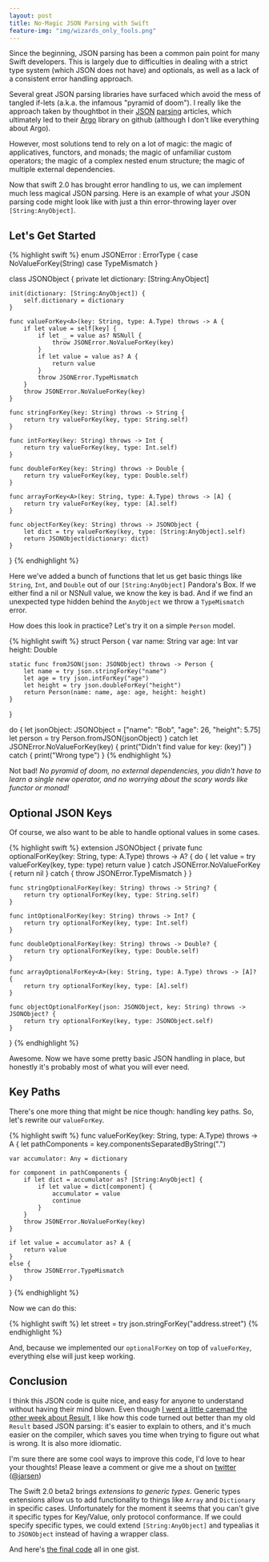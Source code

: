 ```yaml
---
layout: post
title: No-Magic JSON Parsing with Swift
feature-img: "img/wizards_only_fools.png"
---
```


Since the beginning, JSON parsing has been a common pain point for many Swift developers. This is largely  due to difficulties in dealing with a strict type system (which JSON does not have) and optionals, as well as a lack of a consistent error handling approach.

Several great JSON parsing libraries have surfaced which avoid the mess of tangled if-lets (a.k.a. the infamous "pyramid of doom"). I really like the approach taken by thoughtbot in their [JSON](https://robots.thoughtbot.com/efficient-json-in-swift-with-functional-concepts-and-generics) [parsing](https://robots.thoughtbot.com/real-world-json-parsing-with-swift) articles, which ultimately led to their [Argo](https://github.com/thoughtbot/Argo) library on github (although I don't like everything about Argo).

However, most solutions tend to rely on a lot of magic: the magic of applicatives, functors, and monads; the magic of unfamiliar custom operators; the magic of a complex nested enum structure; the magic of multiple external dependencies.

Now that swift 2.0 has brought error handling to us, we can implement much less magical JSON parsing. Here is an example of what your JSON parsing code might look like with just a thin error-throwing layer over `[String:AnyObject]`.

## Let's Get Started

{% highlight swift %}
enum JSONError : ErrorType {
    case NoValueForKey(String)
    case TypeMismatch
}

class JSONObject {
    private let dictionary: [String:AnyObject]

    init(dictionary: [String:AnyObject]) {
        self.dictionary = dictionary
    }

    func valueForKey<A>(key: String, type: A.Type) throws -> A {
        if let value = self[key] {
            if let _ = value as? NSNull {
                throw JSONError.NoValueForKey(key)
            }
            if let value = value as? A {
                return value
            }
            throw JSONError.TypeMismatch
        }
        throw JSONError.NoValueForKey(key)
    }

    func stringForKey(key: String) throws -> String {
        return try valueForKey(key, type: String.self)
    }

    func intForKey(key: String) throws -> Int {
        return try valueForKey(key, type: Int.self)
    }

    func doubleForKey(key: String) throws -> Double {
        return try valueForKey(key, type: Double.self)
    }

    func arrayForKey<A>(key: String, type: A.Type) throws -> [A] {
        return try valueForKey(key, type: [A].self)
    }

    func objectForKey(key: String) throws -> JSONObject {
        let dict = try valueForKey(key, type: [String:AnyObject].self)
        return JSONObject(dictionary: dict)
    }
}
{% endhighlight %}

Here we've added a bunch of functions that let us get basic things like `String`, `Int`, and `Double` out of our `[String:AnyObject]` Pandora's Box. If we either find a nil or NSNull value, we know the key is bad. And if we find an unexpected type hidden behind the `AnyObject` we throw a `TypeMismatch` error.

How does this look in practice? Let's try it on a simple `Person` model.

{% highlight swift %}
struct Person {
    var name: String
    var age: Int
    var height: Double

    static func fromJSON(json: JSONObject) throws -> Person {
        let name = try json.stringForKey("name")
        let age = try json.intForKey("age")
        let height = try json.doubleForKey("height")
        return Person(name: name, age: age, height: height)
    }
}

do {
    let jsonObject: JSONObject = ["name": "Bob", "age": 26, "height": 5.75]
    let person = try Person.fromJSON(jsonObject)
}
catch let JSONError.NoValueForKey(key) {
    print("Didn't find value for key: \(key)")
}
catch {
    print("Wrong type")
}
{% endhighlight %}

Not bad! *No pyramid of doom, no external dependencies, you didn't have to learn a single new operator, and no worrying about the scary words like functor or monad!*

## Optional JSON Keys

Of course, we also want to be able to handle optional values in some cases.

{% highlight swift %}
extension JSONObject {
    private func optionalForKey<A>(key: String, type: A.Type) throws -> A? {
        do {
            let value = try valueForKey(key, type: type)
            return value
        }
        catch JSONError.NoValueForKey {
            return nil
        }
        catch {
            throw JSONError.TypeMismatch
        }
    }

    func stringOptionalForKey(key: String) throws -> String? {
        return try optionalForKey(key, type: String.self)
    }

    func intOptionalForKey(key: String) throws -> Int? {
        return try optionalForKey(key, type: Int.self)
    }

    func doubleOptionalForKey(key: String) throws -> Double? {
        return try optionalForKey(key, type: Double.self)
    }

    func arrayOptionalForKey<A>(key: String, type: A.Type) throws -> [A]? {
        return try optionalForKey(key, type: [A].self)
    }

    func objectOptionalForKey(json: JSONObject, key: String) throws -> JSONObject? {
        return try optionalForKey(key, type: JSONObject.self)
    }
}
{% endhighlight %}

Awesome. Now we have some pretty basic JSON handling in place, but honestly it's probably most of what you will ever need.

## Key Paths

There's one more thing that might be nice though: handling key paths. So, let's rewrite our `valueForKey`.

{% highlight swift %}
func valueForKey<A>(key: String, type: A.Type) throws -> A {
    let pathComponents = key.componentsSeparatedByString(".")

    var accumulator: Any = dictionary

    for component in pathComponents {
        if let dict = accumulator as? [String:AnyObject] {
            if let value = dict[component] {
                accumulator = value
                continue
            }
        }
        throw JSONError.NoValueForKey(key)
    }

    if let value = accumulator as? A {
        return value
    }
    else {
        throw JSONError.TypeMismatch
    }
}
{% endhighlight %}

Now we can do this:

{% highlight swift %}
let street = try json.stringForKey("address.street")
{% endhighlight %}

And, because we implemented our `optionalForKey` on top of `valueForKey`, everything else will just keep working.

## Conclusion

I think this JSON code is quite nice, and easy for anyone to understand without having their mind blown. Even though [I went a little caremad the other week about Result](http://jasonlarsen.me/2015/06/14/result-vs-throws.html), I like how this code turned out better than my old `Result` based JSON parsing: it's easier to explain to others, and it's much easier on the compiler, which saves you time when trying to figure out what is wrong. It is also more idiomatic.

I'm sure there are some cool ways to improve this code, I'd love to hear your thoughts! Please leave a comment or give me a shout on [twitter](http://twitter.com/jarsen) ([@jarsen](http://twitter.com/jarsen))

The Swift 2.0 beta2 brings _extensions to generic types_. Generic types extensions allow us to add functionality to things like `Array` and `Dictionary` in specific cases. Unfortunately for the moment it seems that you can't give it specific types for Key/Value, only protocol conformance. If we could specify specific types, we could extend `[String:AnyObject]` and typealias it to `JSONObject` instead of having a wrapper class.

And here's [the final code](https://gist.github.com/jarsen/2b0913111c0427642c41) all in one gist.
